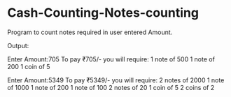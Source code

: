 # Cash-Counting-Notes-counting
Program to count notes required in user entered Amount.

Output:

Enter Amount:705
To pay ₹705/- you will require: 
1 note of 500
1 note of 200
1 coin of 5

Enter Amount:5349
To pay ₹5349/- you will require: 
2 notes of 2000
1 note of 1000
1 note of 200
1 note of 100
2 notes of 20
1 coin of 5
2 coins of 2
